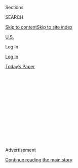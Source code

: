 <div id="app">

<div>

<div>

<div>

<div class="css-183q51 e1suatyy0">

<div class="section css-ui9rw0 e1suatyy2">

<div class="css-eph4ug er09x8g0">

<div class="css-6n7j50">

</div>

<span class="css-vz7hjd">Sections</span>

<div class="css-10488qs">

<span class="css-vz7hjd">SEARCH</span>

</div>

[Skip to content](#site-content)[Skip to site
index](#site-index)

</div>

<div class="css-1wr3we4 eaxe0e00">

[U.S.](https://web.archive.org/web/20200128165017/https://www.nytimes.com/section/us)

</div>

<div class="css-10698na e1huz5gh0">

</div>

<div class="css-7uzm1n ez4a0qj1">

Log
In

<div class="css-6n7j50">

</div>

</div>

</div>

<div id="masthead-bar-one" class="section hasLinks css-15hmgas e1csuq9d3">

<div class="css-uqyvli e1csuq9d0">

</div>

<div class="css-1uqjmks e1csuq9d1">

</div>

<div class="css-9e9ivx">

[Log
In](https://web.archive.org/web/20200128165017/https://myaccount.nytimes.com/auth/login?response_type=cookie&client_id=vi)

</div>

<div class="css-1bvtpon e1csuq9d2">

[Today’s
Paper](https://web.archive.org/web/20200128165017/https://www.nytimes.com/section/todayspaper)

</div>

</div>

</div>

</div>

<div data-aria-hidden="false">

<div id="site-content" data-role="main">

<div>

<div class="css-1aor85t" style="opacity:0.000000001;z-index:-1;visibility:hidden">

<div class="css-1hqnpie">

<div class="css-epjblv">

<span class="css-17xtcya">[U.S.](/web/20200128165017/https://www.nytimes.com/section/us)</span><span class="css-x15j1o">|</span><span class="css-fwqvlz">U.S.
Accuses Harvard Scientist of Concealing Funds From
China</span>

</div>

<div class="css-k008qs">

<div class="css-1iwv8en">

<span class="css-18z7m18"></span>

<div>

</div>

</div>

<span class="css-1n6z4y">https://nyti.ms/38FHqVA</span>

<div class="css-1705lsu">

<div class="css-4xjgmj">

<div class="css-4skfbu" data-role="toolbar" data-aria-label="Social Media Share buttons, Save button, and Comments Panel with current comment count" data-testid="share-tools">

  - 
  - 
  - 
  - 
    
    <div class="css-6n7j50">
    
    </div>

  - 

</div>

</div>

</div>

</div>

</div>

</div>

<div id="NYT_TOP_BANNER_REGION" class="css-zp8sk2">

</div>

<div id="top-wrapper" class="css-1sy8kpn">

<div id="top-slug" class="css-l9onyx">

Advertisement

</div>

[Continue reading the main
story](#after-top)

<div class="ad top-wrapper" style="text-align:center;height:100%;display:block;min-height:250px">

<div id="top" class="place-ad" data-position="top">

</div>

</div>

<div id="after-top">

</div>

</div>

<div>

<div id="sponsor-wrapper" class="css-1hyfx7x">

<div id="sponsor-slug" class="css-19vbshk">

Supported by

</div>

[Continue reading the main
story](#after-sponsor)

<div id="sponsor" class="ad sponsor-wrapper" style="text-align:center;height:100%;display:block">

</div>

<div id="after-sponsor">

</div>

</div>

<div class="css-rl7mdh euiyums3">

</div>

<div class="css-1vkm6nb ehdk2mb0">

# <span>U.S. Accuses Harvard Scientist of Concealing Funds From China</span>

</div>

Prosecutors say Charles M. Lieber, the chair of Harvard’s chemistry
department, lied about contacts with China’s Thousand Talents Program, a
state-run initiative that seeks to draw foreign-educated talent.

<div class="css-79elbk" data-testid="photoviewer-wrapper">

<div class="css-z3e15g" data-testid="photoviewer-wrapper-hidden">

</div>

<div class="css-1a48zt4 ehw59r15" data-testid="photoviewer-children">

![<span class="css-16f3y1r e13ogyst0" data-aria-hidden="true">Charles M.
Lieber at an award ceremony in Jerusalem in
2012.</span><span class="emkp2hg2 css-1fxp258 e1z0qqy90" itemprop="copyrightHolder"><span class="css-1ly73wi e1tej78p0">Credit...</span><span><span>Menahem
Kahana/Agence France-Presse — Getty
Images</span></span></span>](https://web.archive.org/web/20200128165017im_/https://static01.nyt.com/images/2020/01/28/us/28harvardscientist/28harvardscientist-articleLarge.jpg?quality=75&auto=webp&disable=upscale)

</div>

</div>

<div class="css-18e8msd epjyd6m0">

<div class="css-vp77d3 epjyd6m2">

<div class="css-hus3qt ey68jwv0" data-aria-hidden="true">

[![Ellen
Barry](https://web.archive.org/web/20200128165017im_/https://static01.nyt.com/images/2018/10/08/multimedia/author-ellen-barry/author-ellen-barry-thumbLarge.png
"Ellen Barry")](https://web.archive.org/web/20200128165017/https://www.nytimes.com/by/ellen-barry)

</div>

<div class="css-1baulvz">

By [<span class="css-1baulvz last-byline" itemprop="name">Ellen
Barry</span>](https://web.archive.org/web/20200128165017/https://www.nytimes.com/by/ellen-barry)

</div>

</div>

  - Jan. 28, 2020, <span class="css-epvm6">11:38 a.m.
    ET</span>

  - 
    
    <div class="css-4xjgmj">
    
    <div class="css-d8bdto" data-role="toolbar" data-aria-label="Social Media Share buttons, Save button, and Comments Panel with current comment count" data-testid="share-tools">
    
      - 
      - 
      - 
      - 
        
        <div class="css-6n7j50">
        
        </div>
    
      - 
    
    </div>
    
    </div>

</div>

</div>

<div class="section meteredContent css-1r7ky0e" name="articleBody" itemprop="articleBody">

<div class="css-1fanzo5 StoryBodyCompanionColumn">

<div class="css-53u6y8">

BOSTON — Charles M. Lieber, the chair of Harvard’s department of
chemistry and chemical biology, was charged on Tuesday with making false
statements about money he had received from a Chinese government-run
program, part of a broad-ranging F.B.I. effort [to root out scientists
suspected of stealing biomedical
research](https://web.archive.org/web/20200128165017/https://www.nytimes.com/2019/11/04/health/china-nih-scientists.html)
from American laboratories.

Dr. Lieber, a leader in the field of nanoscale electronics, was one of
three Boston-area scientists accused on Tuesday of working on behalf of
China. His case involves work with the Thousand Talents Program, a
state-run program that seeks to draw talent educated in other countries.

American officials are investigating hundreds of cases of suspected
theft of intellectual property by visiting scientists, nearly all of
them Chinese nationals or of Chinese descent. Some are accused of
obtaining patents in China based on work that is funded by the United
States government, and others of setting up laboratories in China that
secretly duplicated American research.

Dr. Lieber stands out among the accused scientists, because he is
neither Chinese nor of Chinese descent. And as a department head at
Harvard, he is widely published and more prominent than most of the
other scientists who have been accused.

</div>

</div>

<div class="css-1fanzo5 StoryBodyCompanionColumn">

<div class="css-53u6y8">

In 2017 he was named a University Professor, Harvard’s highest faculty
rank, one of only 26 professors to hold that status. The same year, he
earned the National Institutes of Health [Director’s Pioneer
Award](https://web.archive.org/web/20200128165017/https://commonfund.nih.gov/pioneer)
for inventing [syringe-injectable mesh
electronics](https://web.archive.org/web/20200128165017/https://commonfund.nih.gov/pioneer/AwardRecipients17)
that can integrate with the brain.

Harvard’s president at the time, Drew G. Faust, called him “an
extraordinary scientist whose work has transformed nanoscience and
nanotechnology and has led to a remarkable range of valuable
applications that improve the quality of people’s lives.”

Dr. Lieber has made no secret of his work with Chinese partners, joining
five senior Chinese officials and scientists in 2013 to found
the[WUT-Harvard Joint Nano Key
Laboratory](https://web.archive.org/web/20200128165017/http://english.whut.edu.cn/wn/201301/t20130104_91316.htmlhttp://english.whut.edu.cn/wn/201301/t20130104_91316.html)
at the Wuhan Institute of Technology.

Federal prosecutors said on Tuesday that Dr. Lieber made false
representation to questions about his participation in the Chinese
program to the United States Department of Defense. He is also charged
with misrepresenting his involvement in Thousand Talents and his
affiliation with Wuhan University of Technology to officials at the
National Institutes of Health.

According to charging documents, Dr. Lieber was paid up to $50,000 per
month in salary and $150,000 per year in living expenses by Wuhan
University of Technology. He was also awarded more than $1.5 million by
the university and the Chinese government to build a laboratory in
Wuhan.

</div>

</div>

<div class="css-1fanzo5 StoryBodyCompanionColumn">

<div class="css-53u6y8">

Researchers are legally obligated to disclose such
payments<span class="css-8l6xbc evw5hdy0"> </span>to their academic
institutions.

A representative for Dr. Lieber could not immediately be reached for
comment.

A second person charged, Zaosong Zheng, was a Harvard-affiliated cancer
researcher who prosecutors said was [caught with 21 vials of cells
stolen from a
laboratory](https://web.archive.org/web/20200128165017/https://www.nytimes.com/2019/12/31/us/chinese-scientist-cancer-research-investigation.html)
at Beth Israel Deaconess Hospital.

Dr. Zheng admitted that he planned to turbocharge his career by
publishing the results in China, under his own name, according to
federal prosecutors. He was charged with making false statements, and is
being held without bail in Massachusetts, after a judge determined that
he was a flight risk.

Yanqing Ye, who had been studying at Boston University until last
spring, was also charged on Tuesday, accused of lying to authorities
about her status as a lieutenant in the People’s Liberation Army. Ms.
Ye, who was charged with visa fraud, making false statements, acting as
an agent of a foreign government and conspiracy, is in China and was not
be arrested.

Launched in 2008,<span class="css-8l6xbc evw5hdy0"> </span>its Thousand
Talents Program is an effort to recruit Chinese and foreign academics
and entrepreneurs. According to a report in the China Daily, new
recruits receive 1 million yuan, or about $146,000, from the central
government, and a pledge of 10 million yuan for their ongoing research
from the Chinese Academy of Sciences.

The recruitment flows both ways. Researchers of Chinese descent make up
nearly half of the work force in American research laboratories, in part
because American-born scientists are drawn to the private sector and
less interested in academic careers.

</div>

</div>

<div>

</div>

</div>

<div>

</div>

<div>

</div>

<div>

</div>

<div>

</div>

<div>

</div>

<div>

<div id="bottom-wrapper" class="css-1ede5it">

<div id="bottom-slug" class="css-l9onyx">

Advertisement

</div>

[Continue reading the main
story](#after-bottom)

<div id="bottom" class="ad bottom-wrapper" style="text-align:center;height:100%;display:block;min-height:90px">

</div>

<div id="after-bottom">

</div>

</div>

</div>

</div>

</div>

<div class="css-uw59u">

## Site Index

<div class="css-1otr2jl" data-testid="go-to-homepage">

[Go to Home Page
»](/web/20200128165017/https://www.nytimes.com/)

</div>

<div class="css-qtw155" data-testid="site-index-accordion">

<div data-role="tablist" data-aria-multiselectable="true" data-testid="accordion">

<div data-testid="accordion-item">

news

<div id="body-siteindex-0" class="css-1hyfx7x" data-aria-labelledby="item-siteindex-0" data-aria-expanded="false" data-role="tabpanel" data-testid="accordion-item-body">

  - [home
    page](https://web.archive.org/web/20200128165017/https://www.nytimes.com/)
  - [world](https://web.archive.org/web/20200128165017/https://www.nytimes.com/section/world)
  - [U.S.](https://web.archive.org/web/20200128165017/https://www.nytimes.com/section/us)
  - [politics](https://web.archive.org/web/20200128165017/https://www.nytimes.com/section/politics)
  - [Election 2020](https://web.archive.org/web/20200128165017/https://www.nytimes.com/news-event/2020-election)
  - [New
    York](https://web.archive.org/web/20200128165017/https://www.nytimes.com/section/nyregion)
  - [business](https://web.archive.org/web/20200128165017/https://www.nytimes.com/section/business)
  - [tech](https://web.archive.org/web/20200128165017/https://www.nytimes.com/section/technology)
  - [science](https://web.archive.org/web/20200128165017/https://www.nytimes.com/section/science)
  - [climate](https://web.archive.org/web/20200128165017/https://www.nytimes.com/section/climate)
  - [sports](https://web.archive.org/web/20200128165017/https://www.nytimes.com/section/sports)
  - [obituaries](https://web.archive.org/web/20200128165017/https://www.nytimes.com/section/obituaries)
  - [the
    upshot](https://web.archive.org/web/20200128165017/https://www.nytimes.com/section/upshot)
  - [Español](https://web.archive.org/web/20200128165017/https://www.nytimes.com/es/)
  - [中文网](https://web.archive.org/web/20200128165017/https://cn.nytimes.com/)
  - [today's
    paper](https://web.archive.org/web/20200128165017/https://www.nytimes.com/section/todayspaper)
  - [corrections](https://web.archive.org/web/20200128165017/https://www.nytimes.com/section/corrections)

</div>

</div>

<div data-testid="accordion-item">

opinion

<div id="body-siteindex-1" class="css-1hyfx7x" data-aria-labelledby="item-siteindex-1" data-aria-expanded="false" data-role="tabpanel" data-testid="accordion-item-body">

  - [today's
    opinion](https://web.archive.org/web/20200128165017/https://www.nytimes.com/section/opinion)
  - [op-ed
    columnists](https://web.archive.org/web/20200128165017/https://www.nytimes.com/section/opinion/columnists)
  - [editorials](https://web.archive.org/web/20200128165017/https://www.nytimes.com/section/opinion/editorials)
  - [op-ed
    Contributors](https://web.archive.org/web/20200128165017/https://www.nytimes.com/section/opinion/contributors)
  - [letters](https://web.archive.org/web/20200128165017/https://www.nytimes.com/section/opinion/letters)
  - [sunday
    review](https://web.archive.org/web/20200128165017/https://www.nytimes.com/section/opinion/sunday)
  - [video:
    opinion](https://web.archive.org/web/20200128165017/https://www.nytimes.com/video/opinion)

</div>

</div>

<div data-testid="accordion-item">

arts

<div id="body-siteindex-2" class="css-1hyfx7x" data-aria-labelledby="item-siteindex-2" data-aria-expanded="false" data-role="tabpanel" data-testid="accordion-item-body">

  - [today's
    arts](https://web.archive.org/web/20200128165017/https://www.nytimes.com/section/arts)
  - [art &
    design](https://web.archive.org/web/20200128165017/https://www.nytimes.com/section/arts/design)
  - [books](https://web.archive.org/web/20200128165017/https://www.nytimes.com/section/books)
  - [dance](https://web.archive.org/web/20200128165017/https://www.nytimes.com/section/arts/dance)
  - [movies](https://web.archive.org/web/20200128165017/https://www.nytimes.com/section/movies)
  - [music](https://web.archive.org/web/20200128165017/https://www.nytimes.com/section/arts/music)
  - [Pop
    Culture](https://web.archive.org/web/20200128165017/https://www.nytimes.com/spotlight/pop-culture)
  - [television](https://web.archive.org/web/20200128165017/https://www.nytimes.com/section/arts/television)
  - [theater](https://web.archive.org/web/20200128165017/https://www.nytimes.com/section/theater)
  - [watching](https://web.archive.org/web/20200128165017/https://www.nytimes.com/watching)
  - [video:
    arts](https://web.archive.org/web/20200128165017/https://www.nytimes.com/video/arts)

</div>

</div>

<div data-testid="accordion-item">

living

<div id="body-siteindex-3" class="css-1hyfx7x" data-aria-labelledby="item-siteindex-3" data-aria-expanded="false" data-role="tabpanel" data-testid="accordion-item-body">

  - [automobiles](https://web.archive.org/web/20200128165017/https://www.nytimes.com/section/automobiles)
  - [Cooking](https://web.archive.org/web/20200128165017/https://cooking.nytimes.com/)
  - [crossword](https://web.archive.org/web/20200128165017/https://www.nytimes.com/crosswords)
  - [education](https://web.archive.org/web/20200128165017/https://www.nytimes.com/section/education)
  - [food](https://web.archive.org/web/20200128165017/https://www.nytimes.com/section/food)
  - [health](https://web.archive.org/web/20200128165017/https://www.nytimes.com/section/health)
  - [jobs](https://web.archive.org/web/20200128165017/https://www.nytimes.com/section/jobs)
  - [magazine](https://web.archive.org/web/20200128165017/https://www.nytimes.com/section/magazine)
  - [parenting](https://web.archive.org/web/20200128165017/https://parenting.nytimes.com/)
  - [real
    estate](https://web.archive.org/web/20200128165017/https://www.nytimes.com/section/realestate)
  - [style](https://web.archive.org/web/20200128165017/https://www.nytimes.com/section/style)
  - [t
    magazine](https://web.archive.org/web/20200128165017/https://www.nytimes.com/section/t-magazine)
  - [travel](https://web.archive.org/web/20200128165017/https://www.nytimes.com/section/travel)
  - [love](https://web.archive.org/web/20200128165017/https://www.nytimes.com/section/fashion/weddings)

</div>

</div>

<div data-testid="accordion-item">

listings &
more

<div id="body-siteindex-4" class="css-1hyfx7x" data-aria-labelledby="item-siteindex-4" data-aria-expanded="false" data-role="tabpanel" data-testid="accordion-item-body">

  - [Reader
    Center](https://web.archive.org/web/20200128165017/https://www.nytimes.com/section/reader-center)
  - [Wirecutter](https://web.archive.org/web/20200128165017/https://thewirecutter.com/)
  - [Live
    Events](https://web.archive.org/web/20200128165017/http://nytconferences.com/)
  - [The Learning
    Network](https://web.archive.org/web/20200128165017/https://www.nytimes.com/section/learning)
  - [tools &
    services](https://web.archive.org/web/20200128165017/http://www.nytimes.com/marketing/tools-and-services)
  - [N.Y.C. events
    guide](https://web.archive.org/web/20200128165017/https://www.nytimes.com/spotlight/arts-listings)
  - [multimedia](https://web.archive.org/web/20200128165017/https://www.nytimes.com/section/multimedia)
  - [photography](https://web.archive.org/web/20200128165017/https://www.nytimes.com/section/lens)
  - [video](https://web.archive.org/web/20200128165017/https://www.nytimes.com/video)
  - [Newsletters](https://web.archive.org/web/20200128165017/https://www.nytimes.com/newsletters)
  - [NYT
    store](https://web.archive.org/web/20200128165017/https://store.nytimes.com/)
  - [times
    journeys](https://web.archive.org/web/20200128165017/https://www.nytimes.com/times-journeys)
  - [manage my
    account](https://web.archive.org/web/20200128165017/https://account.nytimes.com/)

</div>

</div>

</div>

</div>

<div class="css-v0l3hm" data-testid="site-index-sections">

<div class="css-g4gku8" data-testid="site-index-section">

<div class="section css-1rr4qq7" data-aria-labelledby="site-index-section-label-0">

### news

  - [home
    page](https://web.archive.org/web/20200128165017/https://www.nytimes.com/)
  - [world](https://web.archive.org/web/20200128165017/https://www.nytimes.com/section/world)
  - [U.S.](https://web.archive.org/web/20200128165017/https://www.nytimes.com/section/us)
  - [politics](https://web.archive.org/web/20200128165017/https://www.nytimes.com/section/politics)
  - [Election 2020](https://web.archive.org/web/20200128165017/https://www.nytimes.com/news-event/2020-election)
  - [New
    York](https://web.archive.org/web/20200128165017/https://www.nytimes.com/section/nyregion)
  - [business](https://web.archive.org/web/20200128165017/https://www.nytimes.com/section/business)
  - [tech](https://web.archive.org/web/20200128165017/https://www.nytimes.com/section/technology)
  - [science](https://web.archive.org/web/20200128165017/https://www.nytimes.com/section/science)
  - [climate](https://web.archive.org/web/20200128165017/https://www.nytimes.com/section/climate)
  - [sports](https://web.archive.org/web/20200128165017/https://www.nytimes.com/section/sports)
  - [obituaries](https://web.archive.org/web/20200128165017/https://www.nytimes.com/section/obituaries)
  - [the
    upshot](https://web.archive.org/web/20200128165017/https://www.nytimes.com/section/upshot)
  - [Español](https://web.archive.org/web/20200128165017/https://www.nytimes.com/es/)
  - [中文网](https://web.archive.org/web/20200128165017/https://cn.nytimes.com/)
  - [today's
    paper](https://web.archive.org/web/20200128165017/https://www.nytimes.com/section/todayspaper)
  - [corrections](https://web.archive.org/web/20200128165017/https://www.nytimes.com/section/corrections)

</div>

<div class="section css-1rr4qq7" data-aria-labelledby="site-index-section-label-1">

### opinion

  - [today's
    opinion](https://web.archive.org/web/20200128165017/https://www.nytimes.com/section/opinion)
  - [op-ed
    columnists](https://web.archive.org/web/20200128165017/https://www.nytimes.com/section/opinion/columnists)
  - [editorials](https://web.archive.org/web/20200128165017/https://www.nytimes.com/section/opinion/editorials)
  - [op-ed
    Contributors](https://web.archive.org/web/20200128165017/https://www.nytimes.com/section/opinion/contributors)
  - [letters](https://web.archive.org/web/20200128165017/https://www.nytimes.com/section/opinion/letters)
  - [sunday
    review](https://web.archive.org/web/20200128165017/https://www.nytimes.com/section/opinion/sunday)
  - [video:
    opinion](https://web.archive.org/web/20200128165017/https://www.nytimes.com/video/opinion)

</div>

<div class="section css-1rr4qq7" data-aria-labelledby="site-index-section-label-2">

### arts

  - [today's
    arts](https://web.archive.org/web/20200128165017/https://www.nytimes.com/section/arts)
  - [art &
    design](https://web.archive.org/web/20200128165017/https://www.nytimes.com/section/arts/design)
  - [books](https://web.archive.org/web/20200128165017/https://www.nytimes.com/section/books)
  - [dance](https://web.archive.org/web/20200128165017/https://www.nytimes.com/section/arts/dance)
  - [movies](https://web.archive.org/web/20200128165017/https://www.nytimes.com/section/movies)
  - [music](https://web.archive.org/web/20200128165017/https://www.nytimes.com/section/arts/music)
  - [Pop
    Culture](https://web.archive.org/web/20200128165017/https://www.nytimes.com/spotlight/pop-culture)
  - [television](https://web.archive.org/web/20200128165017/https://www.nytimes.com/section/arts/television)
  - [theater](https://web.archive.org/web/20200128165017/https://www.nytimes.com/section/theater)
  - [watching](https://web.archive.org/web/20200128165017/https://www.nytimes.com/watching)
  - [video:
    arts](https://web.archive.org/web/20200128165017/https://www.nytimes.com/video/arts)

</div>

<div class="section css-1rr4qq7" data-aria-labelledby="site-index-section-label-3">

### living

  - [automobiles](https://web.archive.org/web/20200128165017/https://www.nytimes.com/section/automobiles)
  - [Cooking](https://web.archive.org/web/20200128165017/https://cooking.nytimes.com/)
  - [crossword](https://web.archive.org/web/20200128165017/https://www.nytimes.com/crosswords)
  - [education](https://web.archive.org/web/20200128165017/https://www.nytimes.com/section/education)
  - [food](https://web.archive.org/web/20200128165017/https://www.nytimes.com/section/food)
  - [health](https://web.archive.org/web/20200128165017/https://www.nytimes.com/section/health)
  - [jobs](https://web.archive.org/web/20200128165017/https://www.nytimes.com/section/jobs)
  - [magazine](https://web.archive.org/web/20200128165017/https://www.nytimes.com/section/magazine)
  - [parenting](https://web.archive.org/web/20200128165017/https://parenting.nytimes.com/)
  - [real
    estate](https://web.archive.org/web/20200128165017/https://www.nytimes.com/section/realestate)
  - [style](https://web.archive.org/web/20200128165017/https://www.nytimes.com/section/style)
  - [t
    magazine](https://web.archive.org/web/20200128165017/https://www.nytimes.com/section/t-magazine)
  - [travel](https://web.archive.org/web/20200128165017/https://www.nytimes.com/section/travel)
  - [love](https://web.archive.org/web/20200128165017/https://www.nytimes.com/section/fashion/weddings)

</div>

<div class="section css-1rr4qq7" data-aria-labelledby="site-index-section-label-4">

### more

  - [Reader
    Center](https://web.archive.org/web/20200128165017/https://www.nytimes.com/section/reader-center)
  - [Wirecutter](https://web.archive.org/web/20200128165017/https://thewirecutter.com/)
  - [Live
    Events](https://web.archive.org/web/20200128165017/http://nytconferences.com/)
  - [The Learning
    Network](https://web.archive.org/web/20200128165017/https://www.nytimes.com/section/learning)
  - [tools &
    services](https://web.archive.org/web/20200128165017/http://www.nytimes.com/marketing/tools-and-services)
  - [N.Y.C. events
    guide](https://web.archive.org/web/20200128165017/https://www.nytimes.com/spotlight/arts-listings)
  - [multimedia](https://web.archive.org/web/20200128165017/https://www.nytimes.com/section/multimedia)
  - [photography](https://web.archive.org/web/20200128165017/https://www.nytimes.com/section/lens)
  - [video](https://web.archive.org/web/20200128165017/https://www.nytimes.com/video)
  - [Newsletters](https://web.archive.org/web/20200128165017/https://www.nytimes.com/newsletters)
  - [NYT
    store](https://web.archive.org/web/20200128165017/https://store.nytimes.com/)
  - [times
    journeys](https://web.archive.org/web/20200128165017/https://www.nytimes.com/times-journeys)
  - [manage my
    account](https://web.archive.org/web/20200128165017/https://account.nytimes.com/)

</div>

<div class="css-6xhk3s" data-aria-labelledby="site-index-subscribe-label">

### Subscribe

  - home delivery
  - digital subscriptions
  - Crossword
  - Cooking

<!-- end list -->

  - [email
    newsletters](https://web.archive.org/web/20200128165017/https://www.nytimes.com/newsletters)
  - [corporate
    subscriptions](https://web.archive.org/web/20200128165017/https://www.nytimes.com/corporateleftnav)
  - [education
    rate](https://web.archive.org/web/20200128165017/https://www.nytimes.com/educationleftnav)

<!-- end list -->

  - [mobile
    applications](https://web.archive.org/web/20200128165017/http://www.nytimes.com/services/mobile/index.html)
  - [replica
    edition](https://web.archive.org/web/20200128165017/http://eedition.nytimes.com/cgi-bin/signup.cgi?cc=37FYY)
  - [Español](https://web.archive.org/web/20200128165017/https://www.nytimes.com/es/)
  - [中文网](https://web.archive.org/web/20200128165017/https://cn.nytimes.com/)

</div>

</div>

</div>

</div>

## Site Information Navigation

  - [© <span itemprop="copyrightYear">2020</span><span itemprop="publisher copyrightHolder provider sourceOrganization" itemscope="" itemtype="http://schema.org/NewsMediaOrganization" itemid="https://www.nytimes.com"> </span>](https://web.archive.org/web/20200128165017/https://help.nytimes.com/hc/en-us/articles/115014792127-Copyright-notice)
    <span itemprop="logo" itemscope="" itemtype="https://schema.org/ImageObject"></span>
    <span>The New York Times
    Company</span>

<!-- end list -->

  - [NYTCo](https://web.archive.org/web/20200128165017/https://www.nytco.com/)

  - [Contact
    Us](https://web.archive.org/web/20200128165017/https://help.nytimes.com/hc/en-us/articles/115015385887-Contact-Us)

  - [Work with
    us](https://web.archive.org/web/20200128165017/https://www.nytco.com/careers/)

  - [Advertise](https://web.archive.org/web/20200128165017/https://nytmediakit.com/)

  - [T Brand
    Studio](https://web.archive.org/web/20200128165017/http://www.tbrandstudio.com/)

  - [Your Ad
    Choices](https://web.archive.org/web/20200128165017/https://help.nytimes.com/hc/en-us/articles/115014892108-Privacy-policy)

  - [Privacy](https://web.archive.org/web/20200128165017/https://help.nytimes.com/hc/en-us/articles/115014892108-Privacy-policy)

  - [Terms of
    Service](https://web.archive.org/web/20200128165017/https://help.nytimes.com/hc/en-us/articles/115014893428-Terms-of-service)

  - [Terms of
    Sale](https://web.archive.org/web/20200128165017/https://help.nytimes.com/hc/en-us/articles/115014893968-Terms-of-sale)

  - [Site
    Map](https://web.archive.org/web/20200128165017/https://spiderbites.nytimes.com/)

  - [Help](https://web.archive.org/web/20200128165017/https://help.nytimes.com/hc/en-us)

  - [Subscriptions](https://web.archive.org/web/20200128165017/https://www.nytimes.com/subscription?campaignId=37WXW)

  - 

</div>

</div>

</div>

</div>

<div id="RavenInstaller">

</div>
